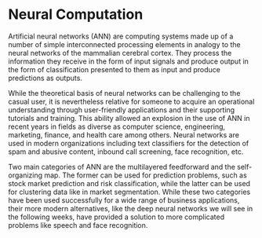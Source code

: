 # Neural Computation

Artificial neural networks (ANN) are computing systems made up of a number of simple interconnected processing elements in analogy to the neural networks of the mammalian cerebral cortex. They process the information they receive in the form of input signals and produce output in the form of classification presented to them as input and produce predictions as outputs.

While the theoretical basis of neural networks can be challenging to the casual user, it is nevertheless relative for someone to acquire an operational understanding through user-friendly applications and their supporting tutorials and training. This ability allowed an explosion in the use of ANN in recent years in fields as diverse as computer science, engineering, marketing, finance, and health care among others. Neural networks are used in modern organizations including text classifiers for the detection of spam and abusive content, inbound call screening, face recognition, etc.

Two main categories of ANN are the multilayered feedforward and the self-organizing map. The former can be used for prediction problems, such as stock market prediction and risk classification, while the latter can be used for clustering data like in market segmentation. While these two categories have been used successfully for a wide range of business applications, their more modern alternatives, like the deep neural networks we will see in the following weeks, have provided a solution to more complicated problems like speech and face recognition.